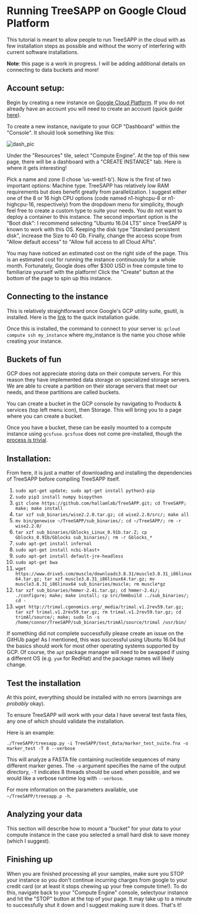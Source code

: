 # Running TreeSAPP on Google Cloud Platform

This tutorial is meant to allow people to run TreeSAPP in the cloud with as few installation steps as possible
and without the worry of interfering with current software installations.

__Note__: this page is a work in progress.
I will be adding additional details on connecting to data buckets and more!

## Account setup:

Begin by creating a new instance on [Google Cloud Platform](https://cloud.google.com/).
If you do not already have an account you will need to create an account (quick guide [here]()).

To create a new instance, navigate to your GCP "Dashboard" within the "Console".
It should look something like this:

![dash_pic](/home/connor/Pictures/MICB425_treesapp/dashboard.png "Caption")

Under the "Resources" tile, select "Compute Engine".
At the top of this new page, there will be a dashboard with a "CREATE INSTANCE" tab. Here is where it gets interesting!

Pick a name and zone (I chose 'us-west1-b'). Now is the first of two important options: Machine type.
TreeSAPP has relatively low RAM requirements but does benefit greatly from parallelization.
I suggest either one of the 8 or 16 high CPU options (code named n1-highcpu-8 or n1-highcpu-16, respectively)
from the dropdown menu for simplicity, though feel free to create a custom type to suite your needs.
You do not want to deploy a container to this instance. The second important option is the "Boot disk":
I recommend selecting "Ubuntu 16.04 LTS" since TreeSAPP is known to work with this OS.
Keeping the disk type "Standard persistent disk", increase the Size to 40 Gb.
Finally, change the access scope from "Allow default access" to "Allow full access to all Cloud APIs".

You may have noticed an estimated cost on the right side of the page.
This is an estimated cost for running the instance continuously for a whole month.
Fortunately, Google does offer $300 USD in free compute time to familiarize yourself with the platform!
Click the "Create" button at the bottom of the page to spin up this instance.

## Connecting to the instance

This is relatively straightforward once Google's GCP utility suite, gsutil, is installed.
Here is the [link](https://cloud.google.com/storage/docs/gsutil_install) to the quick installation guide.

Once this is installed, the command to connect to your server is:
`gcloud compute ssh my_instance` where my_instance is the name you chose while creating your instance.

## Buckets of fun

GCP does not appreciate storing data on their compute servers. For this reason
they have implemented data storage on specialized storage servers.
We are able to create a partition on their storage servers that meet our needs,
and these partitions are called buckets.

You can create a bucket in the GCP console by navigating to Products & services (top left menu icon),
then Storage. This will bring you to a page where you can create a bucket.

Once you have a bucket, these can be easily mounted to a compute instance using `gcsfuse`.
`gcsfuse` does not come pre-installed,
though the [process is trivial](https://github.com/GoogleCloudPlatform/gcsfuse/blob/master/docs/installing.md).

## Installation:

From here, it is just a matter of downloading and installing the dependencies of TreeSAPP
before compiling TreeSAPP itself.

1. `sudo apt-get update; sudo apt-get install python3-pip`
2. `sudo pip3 install numpy biopython`
3. `git clone https://github.com/hallamlab/TreeSAPP.git; cd TreeSAPP; make; make install`
4. `tar xzf sub_binaries/wise2.2.0.tar.gz; cd wise2.2.0/src/; make all`
5. `mv bin/genewise ~/TreeSAPP/sub_binaries/; cd ~/TreeSAPP/; rm -r wise2.2.0/`
6. `tar xzf sub_binaries/Gblocks_Linux_0.91b.tar.Z; cp Gblocks_0.91b/Gblocks sub_binaries/; rm -r Gblocks_*`
7. `sudo apt-get install infernal`
8. `sudo apt-get install ncbi-blast+`
9. `sudo apt-get install default-jre-headless`
10. `sudo apt-get bwa`
11. `wget https://www.drive5.com/muscle/downloads3.8.31/muscle3.8.31_i86linux64.tar.gz; tar xzf muscle3.8.31_i86linux64.tar.gz; mv muscle3.8.31_i86linux64 sub_binaries/muscle; rm muscle*gz`
12. `tar xzf sub_binaries/hmmer-2.4i.tar.gz; cd hmmer-2.4i/; ./configure; make; make install; cp src/hmmbuild ../sub_binaries/; cd -`
13. `wget http://trimal.cgenomics.org/_media/trimal.v1.2rev59.tar.gz; tar xzf trimal.v1.2rev59.tar.gz; rm trimal.v1.2rev59.tar.gz; cd trimAl/source/; make; sudo ln -s /home/connor/TreeSAPP/sub_binaries/trimAl/source/trimal /usr/bin/`

If something did not complete successfully please create an issue on the GitHUb page!
As I mentioned, this was successful using Ubuntu 16.04 but the basics should work for most other operating systems supported by GCP.
Of course, the `apt` package manager will need to be swapped if using a different OS (e.g. `yum` for RedHat) and the package names will
likely change.

## Test the installation

At this point, everything should be installed with no errors (warnings are *probably* okay).

To ensure TreeSAPP will work with your data I have several test fasta files, any one of which should validate the installation.

Here is an example:

`./TreeSAPP/treesapp.py -i TreeSAPP/test_data/marker_test_suite.fna -o marker_test -T 8 --verbose`

This will analyze a FASTA file containing nucleotide sequences of many different marker genes.
The `-o` argument specifies the name of the output directory, `-T` indicates 8 threads should be used when possible,
and we would like a verbose runtime log with `--verbose`.

For more information on the parameters available, use `~/TreeSAPP/treesapp.p -h`.

## Analyzing your data

This section will describe how to mount a "bucket" for your data to your compute instance in the case you selected
a small hard disk to save money (which I suggest).


## Finishing up

When you are finished processing all your samples, make sure you STOP your instance
so you don't continue incurring charges from google to your credit card
(or at least it stops chewing up your free compute time!). To do this, navigate back to your "Compute Engine" console,
selectyour instance and hit the "STOP" button at the top of your page.
 It may take up to a minute to successfully shut it down and I suggest making sure it does.
That's it!